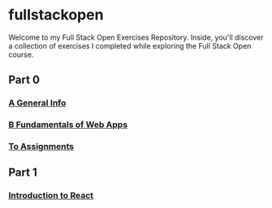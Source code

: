 # fullstackopen
Welcome to my Full Stack Open Exercises Repository. Inside, you'll discover a collection of exercises I completed while exploring the Full Stack Open course.

## Part 0
### [A General Info](https://fullstackopen.com/en/part0/general_info)

### [B Fundamentals of Web Apps](https://fullstackopen.com/en/part0/fundamentals_of_web_apps#single-page-app)


### [To Assignments](/part0/README.md)

## Part 1
### [Introduction to React](https://fullstackopen.com/en/part1/introduction_to_react)
